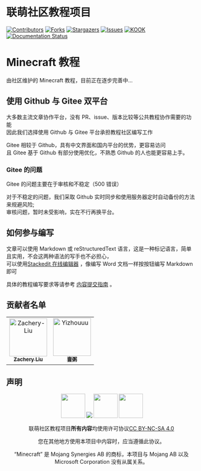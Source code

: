 

# 联萌社区教程项目

<!-- PROJECT SHIELDS -->

[![Contributors][contributors-shield]][contributors-url]
[![Forks][forks-shield]][forks-url]
[![Stargazers][stars-shield]][stars-url]
[![Issues][issues-shield]][issues-url]
[![KOOK][Kook-shield]][Kook-url]
[![Documentation Status][doc-shield]][doc-url]


# Minecraft 教程  
由社区维护的 Minecraft 教程，目前正在逐步完善中...  

## 使用 Github 与 Gitee 双平台 
大多数主流文章协作平台，没有 PR、issue、版本比较等公共教程协作需要的功能<br>
因此我们选择使用 Github 与 Gitee 平台承担教程社区编写工作

Gitee 相较于 Github，具有中文界面和国内平台的优势，更容易访问<br>
且 Gitee 基于 Github 有部分使用优化，不熟悉 Github 的人也能更容易上手。<br>


### Gitee 的问题 
Gitee 的问题主要在于审核和不稳定（500 错误）

对于不稳定的问题，我们采取 Github 实时同步和使用服务器定时自动备份的方法来规避风险; <br>
审核问题，暂时未受影响，实在不行再换平台。

## 如何参与编写 
文章可以使用 Markdown 或 reStructuredText 语言，这是一种标记语言，简单且实用，不会这两种语法的写手也不必担心，<br>
可以使用[Stackedit 在线编辑器](https://stackedit.cn/) ，像编写 Word 文档一样按按钮编写 Markdown 即可  

具体的教程编写要求等请参考 [内容提交指南](https://tutorial.lianmoe.cn/zh_CN/latest/contribute-firstpage.html) 。

## 贡献者名单

<!-- readme: contributors -start -->
<table>
<tr>
    <td align="center">
        <a href="https://github.com/Zachery-Liu">
            <img src="https://avatars.githubusercontent.com/u/61861732?v=4" width="100;" alt="Zachery-Liu"/>
            <br />
            <sub><b>Zachery Liu</b></sub>
        </a>
    </td>
    <td align="center">
        <a href="https://github.com/Yizhouuu">
            <img src="https://avatars.githubusercontent.com/u/107225762?v=4" width="100;" alt="Yizhouuu"/>
            <br />
            <sub><b>壹粥</b></sub>
        </a>
    </td></tr>
</table>
<!-- readme: contributors -end -->

## 声明
<p xmlns:cc="http://creativecommons.org/ns#" xmlns:dct="http://purl.org/dc/terms/" style="text-align: center"><img style="height:64px!important;margin-left:3px;vertical-align:text-bottom;" src="https://mirrors.creativecommons.org/presskit/icons/cc.svg?ref=chooser-v1"><img style="height:64px!impSortant;margin-left:3px;vertical-align:text-bottom;" src="https://mirrors.creativecommons.org/presskit/icons/by.svg?ref=chooser-v1"><img style="height:64px!important;margin-left:3px;vertical-align:text-bottom;" src="https://mirrors.creativecommons.org/presskit/icons/nc.svg?ref=chooser-v1"><img style="height:64px!important;margin-left:3px;vertical-align:text-bottom;" src="https://mirrors.creativecommons.org/presskit/icons/sa.svg?ref=chooser-v1"><br><br><a property="dct:title" rel="cc:attributionURL">联萌社区教程项目</a><strong>所有内容</strong>均使用许可协议<a href="https://creativecommons.org/licenses/by-nc-sa/4.0/deed.zh?ref=chooser-v1" target="_blank" rel="license noopener noreferrer" style="display:inline-block;">CC BY-NC-SA 4.0</a></p>
<p style="text-align: center">您在其他地方使用本项目中内容时，应当遵循此协议。</p>
<p style="text-align: center">“Minecraft”  是 Mojang Synergies AB 的商标，本项目与 Mojang AB 以及 Microsoft Corporation 没有从属关系。</p>




<!-- links -->
[your-project-path]:Zachery-Liu/Lianmoe-Tutorial
[contributors-shield]: https://img.shields.io/github/contributors/Zachery-Liu/Lianmoe-Tutorial.svg?style=for-the-badge
[contributors-url]: https://github.com/Zachery-Liu/Lianmoe-Tutorial/graphs/contributors
[forks-shield]: https://img.shields.io/github/forks/Zachery-Liu/Lianmoe-Tutorial.svg?style=for-the-badge
[forks-url]: https://github.com/Zachery-Liu/Lianmoe-Tutorial/network/members
[stars-shield]: https://img.shields.io/github/stars/Zachery-Liu/Lianmoe-Tutorial.svg?style=for-the-badge
[stars-url]: https://github.com/Zachery-Liu/Lianmoe-Tutorial/stargazers
[issues-shield]: https://img.shields.io/github/issues/Zachery-Liu/Lianmoe-Tutorial.svg?style=for-the-badge
[issues-url]: https://img.shields.io/github/issues/Zachery-Liu/Lianmoe-Tutorial.svg
[Kook-shield]: https://img.shields.io/static/v1?label=Kook&message=加入交流频道&color=green&style=for-the-badge
[Kook-url]: https://kook.top/wtPZIy
[doc-shield]: https://readthedocs.org/projects/lianmoe-tutorial/badge/?version=latest&style=for-the-badge
[doc-url]: https://tutorial.lianmoe.cn/zh_CN/latest/?badge=latest


